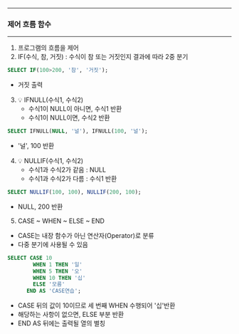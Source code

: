 -----
### 제어 흐름 함수
----
1. 프로그램의 흐름을 제어
2. IF(수식, 참, 거짓) : 수식이 참 또는 거짓인지 결과에 따라 2중 분기
```sql
SELECT IF(100>200, '참', '거짓');
```
  - 거짓 출력

3. 💡 IFNULL(수식1, 수식2)
   - 수식1이 NULL이 아니면, 수식1 반환
   - 수식1이 NULL이면, 수식2 반환
```sql
SELECT IFNULL(NULL, '널'), IFNULL(100, '널');
```
  - '널', 100 반환

4. 💡 NULLIF(수식1, 수식2)
   - 수식1과 수식2가 같음 : NULL
   - 수식1과 수식2가 다름 : 수식1 반환
```sql
SELECT NULLIF(100, 100), NULLIF(200, 100);
```
  - NULL, 200 반환

5. CASE ~ WHEN ~ ELSE ~ END
  - CASE는 내장 함수가 아닌 연산자(Operator)로 분류
  - 다중 분기에 사용될 수 있음
```sql
SELECT CASE 10
        WHEN 1 THEN '일'
        WHEN 5 THEN '오'
        WHEN 10 THEN '십'
        ELSE '모름'
      END AS 'CASE연습';
```
  - CASE 뒤의 값이 10이므로 세 번째 WHEN 수행되어 '십'반환
  - 해당하는 사항이 없으면, ELSE 부분 반환
  - END AS 뒤에는 출력될 열의 별칭
